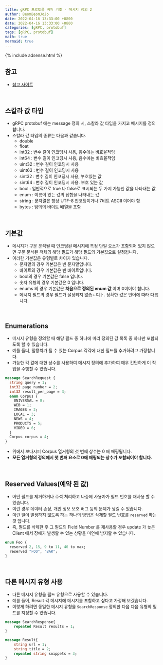 ```yaml
---
title: gRPC 프로토콜 버퍼 기초 - 메시지 정의 2
author: BeomBeomJoJo
date: 2022-04-16 13:33:00 +0800
date: 2022-04-16 13:33:00 +0800
categories: [gRPC, protobuf]
tags: [gRPC, protobuf]
math: true
mermaid: true
---
```


{% include adsense.html %}

## **참고**
* [참고 사이트](https://developers.google.com/protocol-buffers/docs/proto3)

<br/>

## **스칼라 값 타입**
* gRPC protobuf 에는 message 정의 시, 스칼라 값 타입을 가지고 메시지를 정의합니다.
* 스칼라 값 타입의 종류는 다음과 같습니다.
  * double
  * float
  * int32 : 변수 길이 인코딩시 사용, 음수에는 비효율적임
  * int64 : 변수 길이 인코딩시  사용, 음수에는 비효율적임
  * uint32 : 변수 길이 인코딩시 사용
  * uint63 : 변수 길이 인코딩시 사용
  * sint32 : 변수 길이 인코딩시 사용, 부호있는 값
  * sint64 : 변수 길이 인코딩시 사용. 부호 있는 값
  * bool : 일반적으로 true 나 false로 표시되는 두 가지 가능한 값을 나타내는 값 
  * enum : 이름이 있는 값의 집합을 나타내는 값
  * string : 문자열은 항상 UTF-8 인코딩이거나 7비트 ASCII 이어야 함
  * bytes : 임의의 바이트 배열을 포함

<br/>

## **기본값**
* 메시지가 구문 분석될 때 인코딩된 메시지에 특정 단일 요소가 포함되어 있지 않으면 구문 분석된 객체의 해당 필드가 해당 필드의 기본값으로 설정됩니다.
* 이러한 기본값은 유형별로 차이가 있습니다.
  * 문자열의 경우 기본값은 빈 문자열입니다.
  * 바이트의 경우 기본값은 빈 바이트입니다.
  * bool의 경우 기본값은 false 입니다.
  * 숫자 유형의 경우 기본값은 0 입니다.
  * enums 의 경우 기본값은 **처음으로 정의된 enum 값** 이며 0이어야 합니다.
  * 메시지 필드의 경우 필드가 설정되지 않습ㄴ디ㅏ. 정확한 값은 언어에 따라 다릅니다.

<br/>

## **Enumerations**
* 메시지 유형을 정의할 때 해당 필드 중 하나에 미리 정의된 값 목록 중 하나만 포함되도록 할 수 있습니다.
* 예를 들더, 말뭉치가 될 수 있는 Corpus 각각에 대한 필드를 추가하려고 가정합니다.
* 가능한 각 값에 대한 상수를 사용하여 메시지 정의에 추가하여 매우 간단하게 이 작업을 수행할 수 있습니다.

```protobuf
message SearchRequest {
  string query = 1;
  int32 page_number = 2;
  int32 result_per_page = 3;
  enum Corpus {
    UNIVERSAL = 0;
    WEB = 1;
    IMAGES = 2;
    LOCAL = 3;
    NEWS = 4;
    PRODUCTS = 5;
    VIDEO = 6;
  }
  Corpus corpus = 4;
}
```
* 위에서 보다시피 Corpus 열거형의 첫 번째 상수는 0 에 매핑됩니다.
* **모든 열거형의 정의에서 첫 번째 요소로 0에 매핑되는 상수가 포함되어야 합니다.**

<br/>

## **Reserved Values(예약 된 값)**
* 어떤 필드를 제거하거나 주석 처리하고 나중에 사용자가 필드 번호를 재사용 할 수 있습니다.
* 이런 경우 데이터 손상, 개인 정보 보호 버그 등의 문제가 생길 수 있습니다.
* 이런 일이 발생하지 않도록 하는 하나의 방법은 삭제할 필드 번호를 `reserved` 하는 것 입니다.
* 즉, 필드를 삭제한 후 그 필드의 Field Number 를 재사용할 경우 update 가 늦은 Client 에서 장애가 발생할 수 있는 상황을 미연에 방지할 수 있습니다.

```protobuf
enum Foo {
  reserved 2, 15, 9 to 11, 40 to max;
  reserved "FOO", "BAR";
}
```

<br/>

## **다른 메시지 유형 사용**
* 다른 메시지 유형을 필드 유형으로 사용할 수 있습니다.
* 예를 들어, Result 각 메시지에 메시지를 포함하고 싶다고 가정해 보겠습니다.
* 이렇게 하려면 동일한 메시지 유형을 `SearchResponse` 정의한 다음 다음 유형의 필드를 지정할 수 있습니다.

```proto
message SearchResponse{
    repeated Result results = 1;
}

message Result{
    string url = 1;
    string title = 2;
    repeated string snippets = 3;
}
```